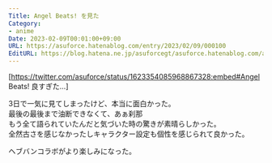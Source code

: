 ```yaml
---
Title: Angel Beats! を見た
Category:
- anime
Date: 2023-02-09T00:01:00+09:00
URL: https://asuforce.hatenablog.com/entry/2023/02/09/000100
EditURL: https://blog.hatena.ne.jp/asuforcegt/asuforce.hatenablog.com/atom/entry/4207112889961628099
---
```


[https://twitter.com/asuforce/status/1623354085968867328:embed#Angel Beats! 良すぎた…]

3日で一気に見てしまったけど、本当に面白かった。  
最後の最後まで油断できなくて、あぁ刹那  
もう全て語られていたんだと気づいた時の驚きが素晴らしかった。  
全然古さを感じなかったしキャラクター設定も個性を感じられて良かった。  

ヘブバンコラボがより楽しみになった。
